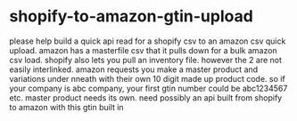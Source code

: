 # shopify-to-amazon-gtin-upload
please help build a quick api read for a shopify csv to an amazon csv quick upload. 
amazon has a masterfile csv that it pulls down for a bulk amazon csv load. shopify also lets you pull an inventory file. however the 2 are not easily interlinked. amazon requests you make a master product and variations under nneath with their own 10 digit made up product code. so if your company is abc company, your first gtin number could be abc1234567 etc. master product needs its own. need possibly an api built from shopify to amazon with this gtin built in
